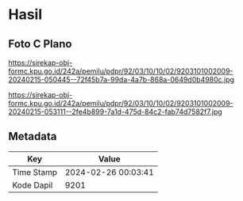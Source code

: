 # Hasil

## Foto C Plano

https://sirekap-obj-formc.kpu.go.id/242a/pemilu/pdpr/92/03/10/10/02/9203101002009-20240215-050445--72f45b7a-99da-4a7b-868a-0649d0b4980c.jpg

https://sirekap-obj-formc.kpu.go.id/242a/pemilu/pdpr/92/03/10/10/02/9203101002009-20240215-053111--2fe4b899-7a1d-475d-84c2-fab74d7582f7.jpg


## Metadata

| Key        | Value               |
| ---------- | ------------------- |
| Time Stamp | 2024-02-26 00:03:41 |
| Kode Dapil | 9201                |



